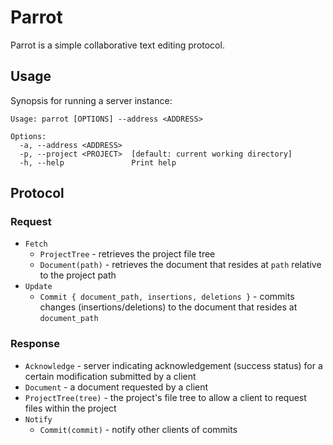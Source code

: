 # Parrot
Parrot is a simple collaborative text editing protocol.

## Usage
Synopsis for running a server instance:
```
Usage: parrot [OPTIONS] --address <ADDRESS>

Options:
  -a, --address <ADDRESS>  
  -p, --project <PROJECT>  [default: current working directory]
  -h, --help               Print help
```

## Protocol
### Request
- `Fetch`
    - `ProjectTree` - retrieves the project file tree
    - `Document(path)` - retrieves the document that resides at `path` relative to the project path
- `Update`
    - `Commit { document_path, insertions, deletions }` - commits changes (insertions/deletions) to the document that resides at `document_path`

### Response
- `Acknowledge` - server indicating acknowledgement (success status) for a certain modification submitted by a client
- `Document` - a document requested by a client
- `ProjectTree(tree)` - the project's file tree to allow a client to request files within the project
- `Notify`
    - `Commit(commit)` - notify other clients of commits